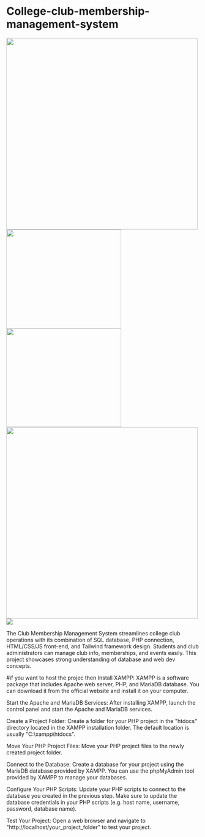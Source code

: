 # College-club-membership-management-system
<div float="left">
<img src="https://d112y698adiu2z.cloudfront.net/photos/production/software_photos/002/371/168/datas/original.png" width="500">
<img src="https://d112y698adiu2z.cloudfront.net/photos/production/software_photos/002/371/167/datas/original.png" width="300" height="258">
<img src="https://d112y698adiu2z.cloudfront.net/photos/production/software_photos/002/371/166/datas/original.png" width="300" height="258">
<img src="https://d112y698adiu2z.cloudfront.net/photos/production/software_photos/002/371/212/datas/original.png" width="500">
<img src="https://d112y698adiu2z.cloudfront.net/photos/production/software_photos/002/371/164/datas/original.png" >
</div>



The Club Membership Management System streamlines college club operations with its combination of SQL database, PHP connection, HTML/CSS/JS front-end, and Tailwind framework design. Students and club administrators can manage club info, memberships, and events easily. This project showcases strong understanding of database and web dev concepts.


#if you want to host the projec then 
Install XAMPP: XAMPP is a software package that includes Apache web server, PHP, and MariaDB database. You can download it from the official website and install it on your computer.

Start the Apache and MariaDB Services: After installing XAMPP, launch the control panel and start the Apache and MariaDB services.

Create a Project Folder: Create a folder for your PHP project in the "htdocs" directory located in the XAMPP installation folder. The default location is usually "C:\xampp\htdocs".

Move Your PHP Project Files: Move your PHP project files to the newly created project folder.

Connect to the Database: Create a database for your project using the MariaDB database provided by XAMPP. You can use the phpMyAdmin tool provided by XAMPP to manage your databases.

Configure Your PHP Scripts: Update your PHP scripts to connect to the database you created in the previous step. Make sure to update the database credentials in your PHP scripts (e.g. host name, username, password, database name).

Test Your Project: Open a web browser and navigate to "http://localhost/your_project_folder" to test your project.
